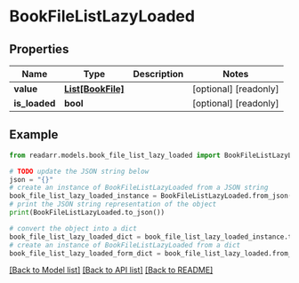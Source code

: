 # BookFileListLazyLoaded


## Properties

Name | Type | Description | Notes
------------ | ------------- | ------------- | -------------
**value** | [**List[BookFile]**](BookFile.md) |  | [optional] [readonly] 
**is_loaded** | **bool** |  | [optional] [readonly] 

## Example

```python
from readarr.models.book_file_list_lazy_loaded import BookFileListLazyLoaded

# TODO update the JSON string below
json = "{}"
# create an instance of BookFileListLazyLoaded from a JSON string
book_file_list_lazy_loaded_instance = BookFileListLazyLoaded.from_json(json)
# print the JSON string representation of the object
print(BookFileListLazyLoaded.to_json())

# convert the object into a dict
book_file_list_lazy_loaded_dict = book_file_list_lazy_loaded_instance.to_dict()
# create an instance of BookFileListLazyLoaded from a dict
book_file_list_lazy_loaded_form_dict = book_file_list_lazy_loaded.from_dict(book_file_list_lazy_loaded_dict)
```
[[Back to Model list]](../README.md#documentation-for-models) [[Back to API list]](../README.md#documentation-for-api-endpoints) [[Back to README]](../README.md)



